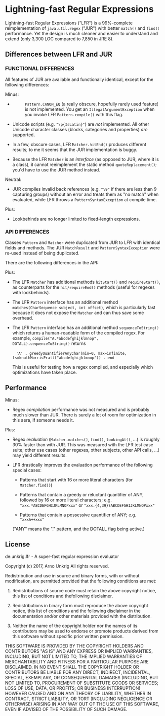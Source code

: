 # Lightning-fast Regular Expressions

Lightning-fast Regular Expressions ("LFR") is a 99%-complete reimplementation of <code>java.util.regex</code> ("JUR") with better <code>match()</code> and <code>find()</code> performance. Yet the design is much cleaner and easier to understand and extend (only 3,300 LOC compared to 7,850 in JRE 8).

## Differences between LFR and JUR
  
### FUNCTIONAL DIFFERENCES
  
All features of JUR are available and functionally identical, except for the following differences:

Minus:

* <dd><code>Pattern.CANON_EQ</code> (a really obscure, hopefully rarely used feature) is not implemented. You get an <code>IllegalArgumentException</code> when you invoke LFR <code>Pattern.compile()</code> with this flag.

* Unicode scripts (e.g. <code>"\p{IsLatin}"</code>) are <em>not</em> implemented. All other Unicode character classes (blocks, categories and properties) <em>are</em> supported.

* In a few, obscure cases, LFR <code>Matcher.hitEnd()</code> produces different results; to me it seems that the JUR implementation is buggy.

* Because the LFR <code>Matcher</code> is an <em>interface</em> (as opposed to JUR, where it is a class), it cannot reeimplement the static method <code>quoteReplacement()</code>; you'd have to use the JUR method instead.

Neutral:

* JUR compiles invalid back references (e.g. <code>"\9"</code> if there are less than 9 capturing groups) without an error and treats them as "no match" when evaluated, while LFR throws a <code>PatternSyntaxException</code> at compile time.

Plus:

* Lookbehinds are no longer limited to fixed-length expressions.

### API DIFFERENCES

Classes <code>Pattern</code> and <code>Matcher</code> were duplicated from JUR to LFR with identical fields and methods. The JUR <code>MatchResult</code> and <code>PatternSyntaxException</code> were re-used instead of being duplicated.

There are the following differences in the API:

Plus:

* The LFR <code>Matcher</code> has additional methods <code>hitStart()</code> and <code>requireStart()</code>, as counterparts for the <code>hit/requireEnd()</code> methods (useful for regexes with lookbehinds).

* The LFR <code>Pattern</code> interface has an additional method <code>matches(CharSequence subject, int offset)</code>, which is particularly fast because it does not expose the <code>Matcher</code> and can thus save some overhead.

* The LFR <code>Pattern</code> interface has an additional method <code>sequenceToString()</code> which returns a human-readable form of the compiled regex. For example, <code>compile("A.*abcdefghijklmnop", DOTALL).sequenceToString()</code> returns

  &nbsp;&nbsp;&nbsp;<code>'A' . greedyQuantifierAnyChar(min=0, max=infinite, ls=knuthMorrisPratt("abcdefghijklmnop")) . end</code>
  
  This is useful for testing how a regex compiled, and especially which optimizations have taken place.

## Performance

Minus:

* Regex <em>compilation</em> performance was not measured and is probably much slower than JUR. There is surely a lot of room for optimization in this aera, if someone needs it.

Plus:

* Regex <em>evaluation</em> (<code>Matcher.matches()</code>, <code>find()</code>, <code>lookingAt()</code>, ...) is roughly 30% faster than with JUR. This was measured with the LFR test case suite; other use cases (other regexes, other subjects, other API calls, ...) may yield different results.

* LFR drastically improves the evaluation performance of the following special cases:

  * Patterns that start with 16 or more literal characters (for <code>Matcher.find()</code>)

  * Patterns that contain a greedy or reluctant quantifier of ANY, followed by 16 or more literal characters; e.g. <code>"xxx.*ABCDEFGHIJKLMNOPxxx"</code> or <code>"xxx.{4,39}?ABCDEFGHIJKLMNOPxxx"</code>

  * Patterns that contain a possessive quantifier of ANY; e.g. <code>"xxxA++xxx"</code>

  ("ANY" means the "." pattern, and the DOTALL flag being active.)

## License

de.unkrig.lfr - A super-fast regular expression evaluator

Copyright (c) 2017, Arno Unkrig
All rights reserved.

Redistribution and use in source and binary forms, with or without modification, are permitted provided that the following conditions are met:

1. Redistributions of source code must retain the above copyright notice, this list of conditions and thefollowing disclaimer.

2. Redistributions in binary form must reproduce the above copyright notice, this list of conditions and the following disclaimer in the documentation and/or other materials provided with the distribution.

3. Neither the name of the copyright holder nor the names of its contributors may be used to endorse or promote products derived from this software without specific prior written permission.

THIS SOFTWARE IS PROVIDED BY THE COPYRIGHT HOLDERS AND CONTRIBUTORS "AS IS" AND ANY EXPRESS OR IMPLIED WARRANTIES, INCLUDING, BUT NOT LIMITED TO, THE IMPLIED WARRANTIES OF MERCHANTABILITY AND FITNESS FOR A PARTICULAR PURPOSE ARE DISCLAIMED. IN NO EVENT SHALL THE COPYRIGHT HOLDER OR CONTRIBUTORS BE LIABLE FOR ANY DIRECT, INDIRECT, INCIDENTAL, SPECIAL, EXEMPLARY, OR CONSEQUENTIAL DAMAGES (INCLUDING, BUT NOT LIMITED TO, PROCUREMENT OF SUBSTITUTE GOODS OR SERVICES; LOSS OF USE, DATA, OR PROFITS; OR BUSINESS INTERRUPTION) HOWEVER CAUSED AND ON ANY THEORY OF LIABILITY, WHETHER IN CONTRACT, STRICT LIABILITY, OR TORT (INCLUDING NEGLIGENCE OR OTHERWISE) ARISING IN ANY WAY OUT OF THE USE OF THIS SOFTWARE, EVEN IF ADVISED OF THE POSSIBILITY OF SUCH DAMAGE.
